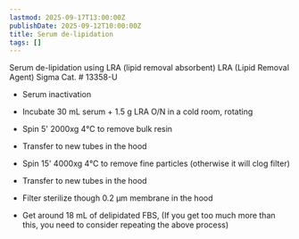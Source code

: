 ```yaml
---
lastmod: 2025-09-17T13:00:00Z
publishDate: 2025-09-12T10:00:00Z
title: Serum de-lipidation
tags: []
---
```


Serum de-lipidation using LRA (lipid removal absorbent)
LRA (Lipid Removal Agent)
Sigma Cat. # 13358-U
* Serum inactivation

* Incubate 30 mL serum + 1.5 g LRA O/N in a cold room, rotating

* Spin 5' 2000xg 4℃ to remove bulk resin

* Transfer to new tubes in the hood

* Spin 15' 4000xg 4℃ to remove fine particles (otherwise it will clog filter)

* Transfer to new tubes in the hood

* Filter sterilize though 0.2 μm membrane in the hood

* Get around 18 mL of delipidated FBS, (If you get too much more than this, you need to consider repeating the above process)
